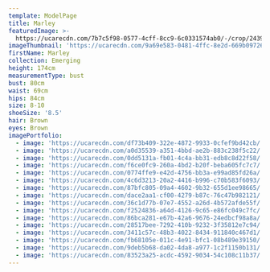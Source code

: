 ```yaml
---
template: ModelPage
title: Marley
featuredImage: >-
  https://ucarecdn.com/7b7c5f98-0577-4cff-8cc9-6c0331574ab0/-/crop/2439x845/0,323/-/preview/
imageThumbnail: 'https://ucarecdn.com/9a69e583-0481-4ffc-8e2d-669b09726811/'
firstName: Marley
collection: Emerging
height: 174cm
measurementType: bust
bust: 80cm
waist: 69cm
hips: 84cm
size: 8-10
shoeSize: '8.5'
hair: Brown
eyes: Brown
imagePortfolio:
  - image: 'https://ucarecdn.com/df73b409-322e-4872-9933-0cfef9bd42cb/'
  - image: 'https://ucarecdn.com/a0d35539-a351-4bbd-ae2b-883c238f5c22/'
  - image: 'https://ucarecdn.com/0dd5131a-fb01-4c4a-bb31-edb8c8d22f58/'
  - image: 'https://ucarecdn.com/f6ce0fc9-260a-4bd2-b20f-beba605fc7c7/'
  - image: 'https://ucarecdn.com/0774ffe9-e42d-4756-bb3a-e99ad85fd26a/'
  - image: 'https://ucarecdn.com/4c6d3213-20a2-4416-b996-c70b583f6093/'
  - image: 'https://ucarecdn.com/87bfc805-09a4-4602-9b32-655d1ee98665/'
  - image: 'https://ucarecdn.com/dace2aa1-cf00-4279-b87c-76c47b982121/'
  - image: 'https://ucarecdn.com/36c1d77b-07e7-4552-a26d-4b572afde55f/'
  - image: 'https://ucarecdn.com/f2524836-a64d-4126-9c65-e86fc049c7fc/'
  - image: 'https://ucarecdn.com/86bca281-e67b-42a6-9676-24edbcf98a8a/'
  - image: 'https://ucarecdn.com/28517bee-7292-410b-9232-3f35812e7c94/'
  - image: 'https://ucarecdn.com/3411c57c-48b3-4022-8434-911840c467d1/'
  - image: 'https://ucarecdn.com/fb68105e-011c-4e91-bfc1-08b489e39150/'
  - image: 'https://ucarecdn.com/9deb5b68-da02-4da8-a977-1c2f1150b131/'
  - image: 'https://ucarecdn.com/83523a25-acdc-4592-9034-54c108c11b37/'
---
```


